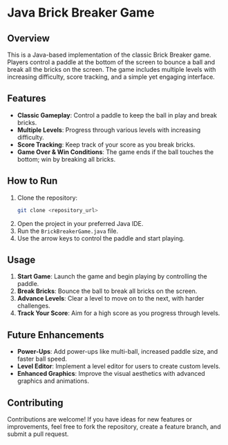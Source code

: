 # Java Brick Breaker Game

## Overview

This is a Java-based implementation of the classic Brick Breaker game. Players control a paddle at the bottom of the screen to bounce a ball and break all the bricks on the screen. The game includes multiple levels with increasing difficulty, score tracking, and a simple yet engaging interface.

## Features

- **Classic Gameplay**: Control a paddle to keep the ball in play and break bricks.
- **Multiple Levels**: Progress through various levels with increasing difficulty.
- **Score Tracking**: Keep track of your score as you break bricks.
- **Game Over & Win Conditions**: The game ends if the ball touches the bottom; win by breaking all bricks.

## How to Run

1. Clone the repository:
   ```bash
   git clone <repository_url>
   ```
2. Open the project in your preferred Java IDE.
3. Run the `BrickBreakerGame.java` file.
4. Use the arrow keys to control the paddle and start playing.

## Usage

1. **Start Game**: Launch the game and begin playing by controlling the paddle.
2. **Break Bricks**: Bounce the ball to break all bricks on the screen.
3. **Advance Levels**: Clear a level to move on to the next, with harder challenges.
4. **Track Your Score**: Aim for a high score as you progress through levels.

## Future Enhancements

- **Power-Ups**: Add power-ups like multi-ball, increased paddle size, and faster ball speed.
- **Level Editor**: Implement a level editor for users to create custom levels.
- **Enhanced Graphics**: Improve the visual aesthetics with advanced graphics and animations.

## Contributing

Contributions are welcome! If you have ideas for new features or improvements, feel free to fork the repository, create a feature branch, and submit a pull request.
